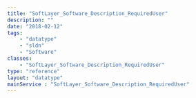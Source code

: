 ```yaml
---
title: "SoftLayer_Software_Description_RequiredUser"
description: ""
date: "2018-02-12"
tags:
    - "datatype"
    - "sldn"
    - "Software"
classes:
    - "SoftLayer_Software_Description_RequiredUser"
type: "reference"
layout: "datatype"
mainService : "SoftLayer_Software_Description_RequiredUser"
---
```

